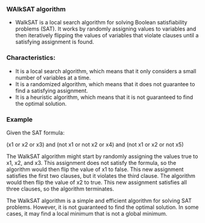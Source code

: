 ### WAlkSAT algorithm
- WalkSAT is a local search algorithm for solving Boolean satisfiability problems (SAT). It works by randomly assigning values to variables and then iteratively flipping the values of variables that violate clauses until a satisfying assignment is found.

### Characteristics:

- It is a local search algorithm, which means that it only considers a small number of variables at a time.
- It is a randomized algorithm, which means that it does not guarantee to find a satisfying assignment.
- It is a heuristic algorithm, which means that it is not guaranteed to find the optimal solution.

### Example

Given the SAT formula:

(x1 or x2 or x3) and (not x1 or not x2 or x4) and (not x1 or x2 or not x5)

The WalkSAT algorithm might start by randomly assigning the values true to x1, x2, and x3. This assignment does not satisfy the formula, so the algorithm would then flip the value of x1 to false. This new assignment satisfies the first two clauses, but it violates the third clause. The algorithm would then flip the value of x2 to true. This new assignment satisfies all three clauses, so the algorithm terminates.

The WalkSAT algorithm is a simple and efficient algorithm for solving SAT problems. However, it is not guaranteed to find the optimal solution. In some cases, it may find a local minimum that is not a global minimum.
